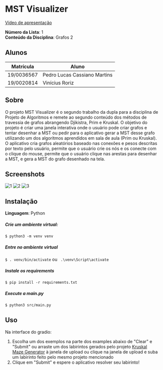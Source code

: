 # MST Visualizer

[Vídeo de apresentação]()

**Número da Lista**: 1<br>
**Conteúdo da Disciplina**: Grafos 2<br>

## Alunos

| Matrícula  | Aluno                        |
| ---------- | ---------------------------- |
| 19/0036567 | Pedro Lucas Cassiano Martins |
| 19/0020814 | Vinícius Roriz               |

## Sobre

O projeto MST Visualizer é o segundo trabalho da dupla para a disciplina de Projeto de Algoritmos e remete ao segundo conteúdo dos métodos de travessia de grafos abrangendo Djikistra, Prim e Kruskal.
O objetivo do projeto é criar uma janela interativa onde o usuário pode criar grafos e tentar desenhar a MST ou pedir para o aplicativo gerar a MST desse grafo utilizando um dos algoritmos aprendidos em sala de aula (Prim ou Kruskal). O aplicativo cria grafos aleatórios baseado nas conexões e pesos descritas por texto pelo usuário, permite que o usuário crie os nós e os conecte com o clique do mouse, permite que o usuário clique nas arestas para desenhar a MST, e gera a MST do grafo desenhado na tela.

## Screenshots

![1](assets/image-2.png)
![2](assets/image.png)
![3](assets/image-1.png)

## Instalação

**Linguagem**: Python<br>

##### Crie um ambiente virtual:

`$ python3 -m venv venv `

##### Entre no ambiente virtual

`$ . venv/bin/activate`
ou
` .\venv\Script\activate`

##### Instale os requirements

`$ pip install -r requirements.txt`

##### Execute a main.py

`$ python3 src/main.py`

## Uso

Na interface do gradio:

1.  Escolha um dos exemplos na parte dos examples abaixo de "Clear" e "Submit" ou arraste um dos labirintos gerados pelo projeto [Kruskal Maze Generator](https://github.com/projeto-de-algoritmos/Grafos2_KruskalMazeGenerator) à janela de upload ou clique na janela de upload e suba um labirinto feito pelo mesmo projeto mencionado
2.  Clique em "Submit" e espere o aplicativo resolver seu labirinto!
